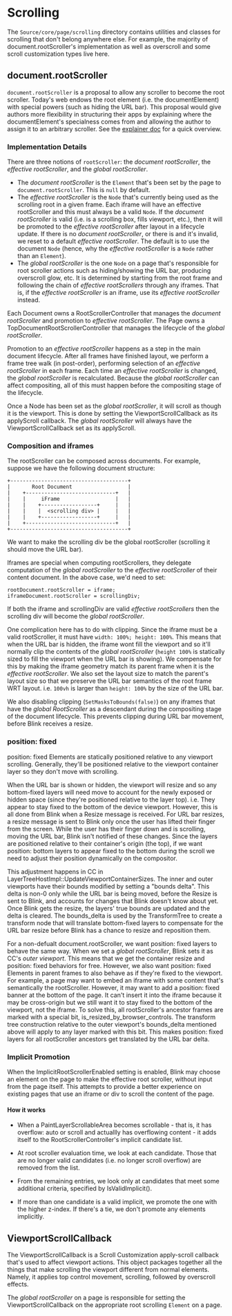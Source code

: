 # Scrolling

The `Source/core/page/scrolling` directory contains utilities and classes for
scrolling that don't belong anywhere else. For example, the majority of
document.rootScroller's implementation as well as overscroll and some scroll
customization types live here.

## document.rootScroller

`document.rootScroller` is a proposal to allow any scroller to become the root
scroller. Today's web endows the root element (i.e. the documentElement) with
special powers (such as hiding the URL bar). This proposal would give authors
more flexibility in structuring their apps by explaining where the
documentElement's specialness comes from and allowing the author to assign it
to an arbitrary scroller. See the [explainer doc](https://github.com/bokand/NonDocumentRootScroller/blob/master/explainer.md)
for a quick overview.

### Implementation Details

There are three notions of `rootScroller`: the _document rootScroller_, the
_effective rootScroller_, and the _global rootScroller_.

* The _document rootScroller_ is the `Element` that's been set by the page to
`document.rootScroller`. This is `null` by default.
* The _effective rootScroller_ is the `Node` that's currently being used as the
scrolling root in a given frame. Each iframe will have an effective
rootScroller and this must always be a valid `Node`. If the _document
rootScroller_ is valid (i.e. is a scrolling box, fills viewport, etc.), then it
will be promoted to the _effective rootScroller_ after layout in a lifecycle
update. If there is no _document rootScroller_, or there is and it's invalid,
we reset to a default _effective rootScroller_. The default is to use the
document `Node` (hence, why the _effective rootScroller_ is a `Node` rather
than an `Element`).
* The _global rootScroller_ is the one `Node` on a page that's responsible for
root scroller actions such as hiding/showing the URL bar, producing overscroll
glow, etc. It is determined by starting from the root frame and following the
chain of _effective rootScrollers_ through any iframes. That is, if the
_effective rootScroller_ is an iframe, use its _effective rootScroller_
instead.

Each Document owns a RootScrollerController that manages the _document
rootScroller_ and promotion to _effective rootScroller_. The Page owns a
TopDocumentRootScrollerController that manages the lifecycle of the _global
rootScroller_.

Promotion to an _effective rootScroller_ happens as a step in the main document
lifecycle. After all frames have finished layout, we perform a frame tree walk
(in post-order), performing selection of an _effective rootScroller_ in each
frame. Each time an _effective rootScroller_ is changed, the _global
rootScroller_ is recalculated. Because the _global rootScroller_ can affect
compositing, all of this must happen before the compositing stage of the
lifecycle.

Once a Node has been set as the _global rootScroller_, it will scroll as though
it is the viewport. This is done by setting the ViewportScrollCallback as its
applyScroll callback. The _global rootScroller_ will always have the
ViewportScrollCallback set as its applyScroll.

### Composition and iframes

The rootScroller can be composed across documents. For example, suppose we have
the following document structure:

```
+--------------------------------------+
|       Root Document                  |
|    +-----------------------------+   |
|    |     iFrame                  |   |
|    |    +------------------+     |   |
|    |    |  <scrolling div> |     |   |
|    |    +------------------+     |   |
|    +-----------------------------+   |
+--------------------------------------+
```

We want to make the scrolling div be the global rootScroller (scrolling it
should move the URL bar).

Iframes are special when computing rootScrollers, they delegate computation of
the _global rootScroller_ to the _effective rootScroller_ of their content
document. In the above case, we'd need to set:

```
rootDocument.rootScroller = iframe;
iframeDocument.rootScroller = scrollingDiv;
```

If both the iframe and scrollingDiv are valid _effective rootScrollers_ then
the scrolling div will become the _global rootScroller_.

One complication here has to do with clipping. Since the iframe must be a valid
rootScroller, it must have `width: 100%; height: 100%`.  This means that when
the URL bar is hidden, the iframe wont fill the viewport and so it'll normally
clip the contents of the _global rootScroller_ (`height 100%` is statically
sized to fill the viewport when the URL bar is showing). We compensate for this
by making the iframe geometry match its parent frame when it is the _effective
rootScroller_. We also set the layout size to match the parent's layout size so
that we preserve the URL bar semantics of the root frame WRT layout. i.e.
`100vh` is larger than `height: 100%` by the size of the URL bar.

We also disabling clipping (`SetMasksToBounds(false)`) on any iframes that have
the _global RootScroller_ as a descendant during the compositing stage of the
document lifecycle. This prevents clipping during URL bar movement, before
Blink receives a resize.

### position: fixed

position: fixed Elements are statically positioned relative to any viewport
scrolling. Generally, they'll be positioned relative to the viewport container
layer so they don't move with scrolling.

When the URL bar is shown or hidden, the viewport will resize and so any
bottom-fixed layers will need move to account for the newly exposed or hidden
space (since they're positioned relative to the layer top). i.e. They appear to
stay fixed to the bottom of the device viewport.  However, this is all done
from Blink when a Resize message is received. For URL bar resizes, a resize
message is sent to Blink only once the user has lifted their finger from the
screen. While the user has their finger down and is scrolling, moving the URL
bar, Blink isn't notified of these changes. Since the layers are positioned
relative to their container's origin (the top), if we want position: bottom
layers to appear fixed to the bottom during the scroll we need to adjust their
position dynamically on the compositor.

This adjustment happens in CC in
LayerTreeHostImpl::UpdateViewportContainerSizes. The inner and outer viewports
have their bounds modified by setting a "bounds delta". This delta is non-0
only while the URL bar is being moved, before the Resize is sent to Blink, and
accounts for changes that Blink doesn't know about yet.  Once Blink gets the
resize, the layers' true bounds are updated and the delta is cleared.  The
bounds\_delta is used by the TransformTree to create a transform  node that
will translate bottom-fixed layers to compensate for the URL bar resize before
Blink has a chance to resize and reposition them.

For a non-defualt document.rootScroller, we want position: fixed layers to
behave the same way.  When we set a _global rootScroller_, Blink sets it as
CC's _outer viewport_. This means that we get the container resize and
position: fixed behaviors for free. However, we also want position: fixed
Elements in parent frames to also behave as if they're fixed to the viewport.
For example, a page may want to embed an iframe with some content that's
semantically the rootScroller.  However, it may want to add a position: fixed
banner at the bottom of the page. It can't insert it into the iframe because it
may be cross-origin but we still want it to stay fixed to the bottom of the
viewport, not the iframe. To solve this, all rootScroller's ancestor frames are
marked with a special bit, is\_resized\_by\_browser\_controls. The transform
tree construction relative to the outer viewport's bounds\_delta mentioned
above will apply to any layer marked with this bit. This makes position: fixed
layers for all rootScroller ancestors get translated by the URL bar delta.

### Implicit Promotion

When the ImplicitRootScrollerEnabled setting is enabled, Blink may choose an
element on the page to make the effective root scroller, without input from
the page itself. This attempts to provide a better experience on existing pages
that use an iframe or div to scroll the content of the page.

#### How it works

 - When a PaintLayerScrollableArea becomes scrollable - that is, it has
   overflow: auto or scroll and actuallly has overflowing content - it adds
   itself to the RootScrollerController's implicit candidate list.

 - At root scroller evaluation time, we look at each candidate. Those that are
   no longer valid candidates (i.e. no longer scroll overflow) are removed from
   the list.

 - From the remaining entries, we look only at candidates that meet some
   additional criteria, specified by IsValidImplicit().

 - If more than one candidate is a valid implicit, we promote the one with the
   higher z-index. If there's a tie, we don't promote any elements implicitly.


## ViewportScrollCallback

The ViewportScrollCallback is a Scroll Customization apply-scroll callback
that's used to affect viewport actions. This object packages together all the
things that make scrolling the viewport different from normal elements. Namely,
it applies top control movement, scrolling, followed by overscroll effects.

The _global rootScroller_ on a page is responsible for setting the
ViewportScrollCallback on the appropriate root scrolling `Element` on a page.

